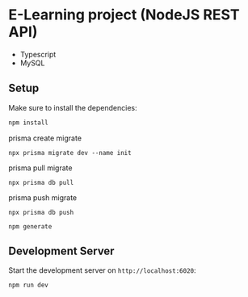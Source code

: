 # E-Learning project (NodeJS REST API)

- Typescript
- MySQL

## Setup

Make sure to install the dependencies:

```bash
npm install
```

prisma create migrate

```
npx prisma migrate dev --name init
```

prisma pull migrate

```
npx prisma db pull
```

prisma push migrate

```
npx prisma db push
```

```
npm generate
```

## Development Server

Start the development server on `http://localhost:6020`:

```bash
npm run dev
```
